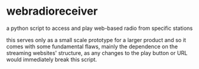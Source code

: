 # webradioreceiver
a python script to access and play web-based radio from specific stations

this serves only as a small scale prototype for a larger product and so it comes with some fundamental flaws, 
mainly the dependence on the streaming websites' structure, as any changes to the play button or URL would immediately break this script. 


